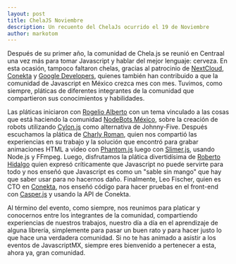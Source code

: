 ```yaml
---
layout: post
title: ChelaJS Noviembre
description: Un recuento del ChelaJs ocurrido el 19 de Noviembre
author: markotom
---
```


Después de su primer año, la comunidad de Chela.js se reunió en Centraal una vez más para tomar Javascript y hablar del mejor lenguaje: cerveza. En esta ocasión, tampoco faltaron chelas, gracias al patrocinio de [NextCloud](http://www.next-cloud.com.mx/cf/main.cfm), [Conekta](http://conekta.io) y [Google Developers](https://developers.google.com), quienes también han contribuido a que la comunidad de Javascript en México crezca mes con mes. Tuvimos, como siempre, pláticas de diferentes integrantes de la comunidad que compartieron sus conocimientos y habilidades.

Las pláticas iniciaron con [Rogelio Alberto](http://twitter.com/rog3r) con un tema vinculado a las cosas que está haciendo la comunidad [NodeBots México](http://nodebots.mx), sobre la creación de robots utilizando [Cylon.js](http://cylonjs.com) como alternativa de Johnny-Five. Después escuchamos la plática de [Charly Roman](https://twitter.com/Carlangueitor), quien nos compartió las experiencias en su trabajo y la solución que encontró para grabar animaciones HTML a video con [Phantom.js](http://phantomjs.org) luego con [Slimer.js](http://slimerjs.org), usando Node.js y FFmpeg. Luego, disfrutamos la plática divertidísima de [Roberto Hidalgo](http://twitter.com/unrob) quien expresó críticamente que Javascript no puede servirte para todo y nos enseñó que Javascript es como un "sable sin mango" que hay que saber usar para no hacernos daño.  Finalmente, Leo Fischer, quien es CTO en [Conekta](http://conekta.io), nos enseñó código para hacer pruebas en el front-end con [Casper.js](http://casperjs.org) y usando la API de Conekta.

Al término del evento, como siempre, nos reunimos para platicar y conocernos entre los integrantes de la comunidad, compartiendo experiencias de nuestros trabajos, nuestro día a día en el aprendizaje de alguna librería, simplemente para pasar un buen rato y para hacer justo lo que hace una verdadera comunidad. Si no te has animado a asistir a los eventos de JavascriptMX, siempre eres bienvenido a pertenecer a esta, ahora ya, gran comunidad.